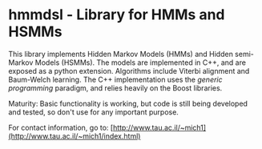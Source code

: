 hmmdsl - Library for HMMs and HSMMs
===================================

This library implements Hidden Markov Models (HMMs) and Hidden semi-Markov Models (HSMMs).
The models are implemented in C++, and are exposed as a python extension.
Algorithms include Viterbi alignment and Baum-Welch learning.
The C++ implementation uses the _generic programming_  paradigm, and relies heavily on the Boost libraries.

Maturity: Basic functionality is working, but code is still being developed and tested, so don't use for any important purpose.

For contact information, go to: [http://www.tau.ac.il/~mich1](http://www.tau.ac.il/~mich1/index.html)
